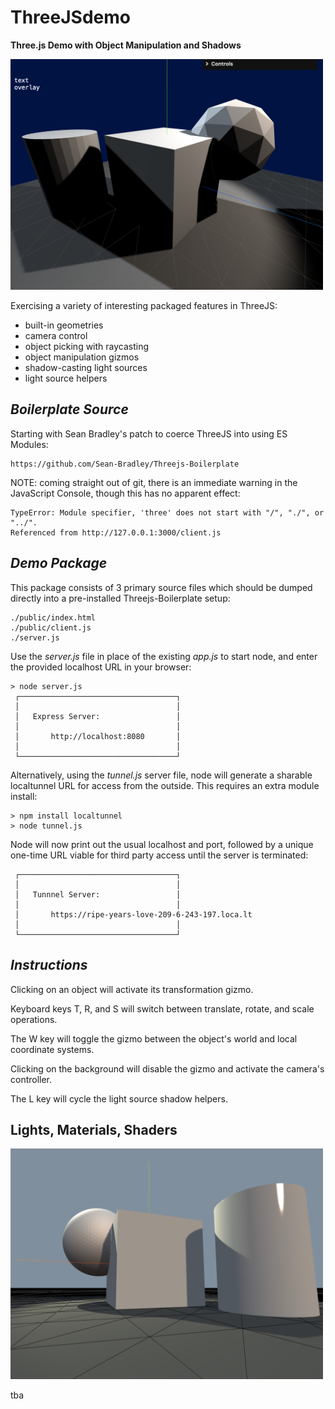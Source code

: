 
# ThreeJSdemo

 **Three.js Demo with Object Manipulation and Shadows**

<img src="./images/threejs_demo.png" width="500">


Exercising a variety of interesting packaged features in ThreeJS:

* built-in geometries
* camera control
* object picking with raycasting
* object manipulation gizmos
* shadow-casting light sources
* light source helpers


## *Boilerplate Source*

Starting with Sean Bradley's patch to coerce ThreeJS into using ES Modules:

```
https://github.com/Sean-Bradley/Threejs-Boilerplate
```

NOTE: coming straight out of git, there is an immediate warning in the JavaScript Console, though this has no apparent effect:

```
TypeError: Module specifier, 'three' does not start with "/", "./", or "../".
Referenced from http://127.0.0.1:3000/client.js
```

## *Demo Package*

This package consists of 3 primary source files which should be dumped directly into a pre-installed Threejs-Boilerplate setup:

```
./public/index.html
./public/client.js
./server.js
```

Use the *server.js* file in place of the existing *app.js* to start node, and enter the provided localhost URL in your browser:

```
> node server.js
 ┌───────────────────────────────────┐
 │                                   │
 │   Express Server:                 │
 │                                   │
 │       http://localhost:8080       │
 │                                   │
 └───────────────────────────────────┘
```

Alternatively, using the *tunnel.js* server file, node will generate a sharable localtunnel URL for access from the outside. This requires an extra module install:

```
> npm install localtunnel
> node tunnel.js
```

Node will now print out the usual localhost and port, followed by a unique one-time URL viable for third party access until the server is terminated:

```
 ┌───────────────────────────────────┐
 │                                   │
 │   Tunnnel Server:                 │
 │                                   │
 │       https://ripe-years-love-209-6-243-197.loca.lt
 │                                   │
 └───────────────────────────────────┘
```

## *Instructions*

Clicking on an object will activate its transformation gizmo.

Keyboard keys T, R, and S will switch between translate, rotate, and scale operations.

The W key will toggle the gizmo between the object's world and local coordinate systems.

Clicking on the background will disable the gizmo and activate the camera's controller.

The L key will cycle the light source shadow helpers.


## Lights, Materials, Shaders

<img src="./images/snapshot.png" width="500">

tba
